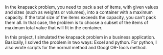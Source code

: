 In the knapsack problem, you need to pack a set of items, with given values and sizes (such as weights or volumes), into a container with a maximum capacity. If the total size of the items exceeds the capacity, you can't pack them all. In that case, the problem is to choose a subset of the items of maximum total value that will fit in the container.

In this project, I simulated the knapsack problem in a business application. Basically, I solved the problem in two ways: Excel and python. For python, I also wrote scripts for the normal method and Googl OR-Tools method. 
